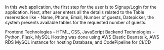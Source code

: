 In this web application, the first step for the user is to Signup/Login for the application. Next, after user enters all the details related to the Table reservation like - Name, 
Phone, Email, Number of guests, Datepicker, the system presents available tables for the requested number of guests.

Frontend Technologies - HTML, CSS, JavaScript
Backend Technologies - Python, Flask, MySQL
Hosting was done using AWS Elastic Beanstalk, AWS RDS MySQL instance for hosting Database, and CodePipeline for CI/CD
